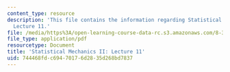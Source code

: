```yaml
---
content_type: resource
description: 'This file contains the information regarding Statistical Mechanics II:
  Lecture 11.'
file: /media/https%3A/open-learning-course-data-rc.s3.amazonaws.com/8-334-statistical-mechanics-ii-statistical-physics-of-fields-spring-2014/744468fdc69470176d2835d268bd7837_MIT8_334S14_Lec11.pdf
file_type: application/pdf
resourcetype: Document
title: 'Statistical Mechanics II: Lecture 11'
uid: 744468fd-c694-7017-6d28-35d268bd7837
---
```

